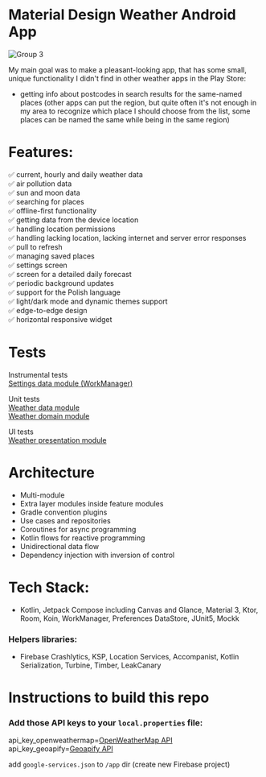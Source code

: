 # Material Design Weather Android App
![Group 3](https://github.com/Enjot/material-weather/assets/60782298/34df86b0-8764-476f-b4be-b1ef827aa1a2)
  
My main goal was to make a pleasant-looking app, that has some small, unique functionality I didn't find in other weather apps in the Play Store:
- getting info about postcodes in search results for the same-named places (other apps can put the region, but quite often it's not enough in my area to recognize which place I should choose from the list, some places can be named the same while being in the same region)

# Features:  
✅ current, hourly and daily weather data  
✅ air pollution data  
✅ sun and moon data  
✅ searching for places  
✅ offline-first functionality  
✅ getting data from the device location  
✅ handling location permissions  
✅ handling lacking location, lacking internet and server error responses  
✅ pull to refresh  
✅ managing saved places  
✅ settings screen  
✅ screen for a detailed daily forecast  
✅ periodic background updates  
✅ support for the Polish language  
✅ light/dark mode and dynamic themes support  
✅ edge-to-edge design  
✅ horizontal responsive widget  

# Tests
Instrumental tests  
[Settings data module (WorkManager)](https://github.com/Enjot/material-weather/tree/master/settings/data/src/androidTest/java/com/enjot/materialweather)  
  
Unit tests  
[Weather data module](https://github.com/Enjot/material-weather/tree/master/weather/data/src/test/java/com/enjot/materialweather/weather/data)  
[Weather domain module](https://github.com/Enjot/material-weather/tree/master/weather/domain/src/test/java/com/enjot/materialweather/weather/domain)  
  
UI tests  
[Weather presentation module](https://github.com/Enjot/material-weather/tree/master/weather/presentation/src/androidTest/java/com/enjot/materialweather)  

# Architecture
- Multi-module
- Extra layer modules inside feature modules
- Gradle convention plugins
- Use cases and repositories
- Coroutines for async programming
- Kotlin flows for reactive programming
- Unidirectional data flow
- Dependency injection with inversion of control

# Tech Stack:
- Kotlin, Jetpack Compose including Canvas and Glance, Material 3, Ktor, Room, Koin, WorkManager, Preferences DataStore, JUnit5, Mockk
### Helpers libraries:
- Firebase Crashlytics, KSP, Location Services, Accompanist, Kotlin Serialization, Turbine, Timber, LeakCanary

# Instructions to build this repo
### Add those API keys to your `local.properties` file:  
api_key_openweathermap=[OpenWeatherMap API](https://openweathermap.org/api/one-call-3)  
api_key_geoapify=[Geoapify API](https://www.geoapify.com/geocoding-api/)  

add `google-services.json` to `/app` dir (create new Firebase project)
